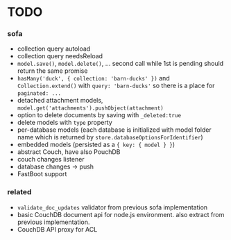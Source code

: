 # TODO

### sofa

* collection query autoload
* collection query needsReload
* `model.save()`, `model.delete()`, ... second call while 1st is pending should return the same promise
* `hasMany('duck', { collection: 'barn-ducks' })` and `Collection.extend()` with `query: 'barn-ducks'` so there is a place for `paginated: ...`
* detached attachment models, `model.get('attachments').pushObject(attachment)`
* option to delete documents by saving with `_deleted:true`
* delete models with `type` property
* per-database models (each database is initialized with model folder name which is returned by `store.databaseOptionsForIdentifier`)
* embedded models (persisted as a `{ key: { model } }`)
* abstract Couch, have also PouchDB
* couch changes listener
* database changes -> push
* FastBoot support

### related

* `validate_doc_updates` validator from previous sofa implementation
* basic CouchDB document api for node.js environment. also extract from previous implementation.
* CouchDB API proxy for ACL
